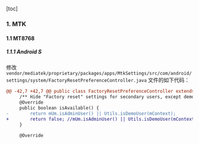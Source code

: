 [toc]

### 1. MTK

#### 1.1 MT8768

##### 1.1.1 Android S

修改 `vendor/mediatek/proprietary/packages/apps/MtkSettings/src/com/android/settings/system/FactoryResetPreferenceController.java` 文件的如下代码：

```diff
@@ -42,7 +42,7 @@ public class FactoryResetPreferenceController extends AbstractPreferenceControll
     /** Hide "Factory reset" settings for secondary users, except demo users. */
     @Override
     public boolean isAvailable() {
-        return mUm.isAdminUser() || Utils.isDemoUser(mContext);
+        return false; //mUm.isAdminUser() || Utils.isDemoUser(mContext);
     }
 
     @Override
```

